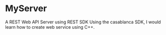 # MyServer
A REST Web API Server using REST SDK
Using the casablanca SDK, I would learn how to create web service using C++.
